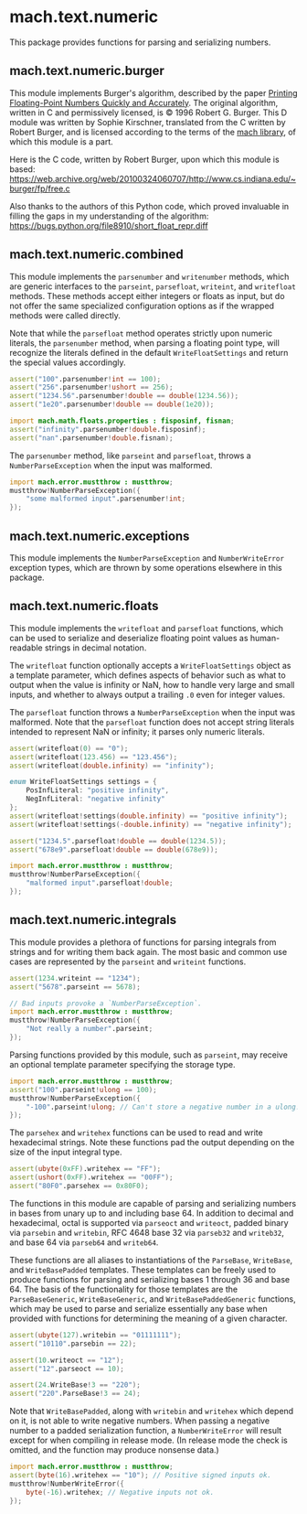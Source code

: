 # mach.text.numeric


This package provides functions for parsing and serializing numbers.


## mach.text.numeric.burger


This module implements Burger's algorithm, described by the paper
[Printing Floating-Point Numbers Quickly and Accurately](http://citeseerx.ist.psu.edu/viewdoc/download?doi=10.1.1.67.4438&rep=rep1&type=pdf).
The original algorithm, written in C and permissively licensed, is © 1996
Robert G. Burger.
This D module was written by Sophie Kirschner, translated from the C written by
Robert Burger, and is licensed according to the terms of the
[mach library](https://github.com/pineapplemachine/mach.d),
of which this module is a part.

Here is the C code, written by Robert Burger, upon which this module is based:
https://web.archive.org/web/20100324060707/http://www.cs.indiana.edu/~burger/fp/free.c

Also thanks to the authors of this Python code, which proved invaluable in
filling the gaps in my understanding of the algorithm:
https://bugs.python.org/file8910/short_float_repr.diff


## mach.text.numeric.combined


This module implements the `parsenumber` and `writenumber` methods, which are
generic interfaces to the `parseint`, `parsefloat`, `writeint`, and `writefloat`
methods.
These methods accept either integers or floats as input, but do not offer the
same specialized configuration options as if the wrapped methods were called
directly.

Note that while the `parsefloat` method operates strictly upon numeric literals,
the `parsenumber` method, when parsing a floating point type, will recognize
the literals defined in the default `WriteFloatSettings` and return the special
values accordingly.

``` D
assert("100".parsenumber!int == 100);
assert("256".parsenumber!ushort == 256);
assert("1234.56".parsenumber!double == double(1234.56));
assert("1e20".parsenumber!double == double(1e20));
```

``` D
import mach.math.floats.properties : fisposinf, fisnan;
assert("infinity".parsenumber!double.fisposinf);
assert("nan".parsenumber!double.fisnan);
```


The `parsenumber` method, like `parseint` and `parsefloat`, throws a
`NumberParseException` when the input was malformed.

``` D
import mach.error.mustthrow : mustthrow;
mustthrow!NumberParseException({
    "some malformed input".parsenumber!int;
});
```


## mach.text.numeric.exceptions


This module implements the `NumberParseException` and `NumberWriteError`
exception types, which are thrown by some operations elsewhere in this package.


## mach.text.numeric.floats


This module implements the `writefloat` and `parsefloat` functions, which can
be used to serialize and deserialize floating point values as human-readable
strings in decimal notation.

The `writefloat` function optionally accepts a `WriteFloatSettings` object
as a template parameter, which defines aspects of behavior such as what to
output when the value is infinity or NaN, how to handle very large and
small inputs, and whether to always output a trailing `.0` even for integer
values.

The `parsefloat` function throws a `NumberParseException` when the input was
malformed.
Note that the `parsefloat` function does not accept string literals intended
to represent NaN or infinity; it parses only numeric literals.

``` D
assert(writefloat(0) == "0");
assert(writefloat(123.456) == "123.456");
assert(writefloat(double.infinity) == "infinity");
```

``` D
enum WriteFloatSettings settings = {
    PosInfLiteral: "positive infinity",
    NegInfLiteral: "negative infinity"
};
assert(writefloat!settings(double.infinity) == "positive infinity");
assert(writefloat!settings(-double.infinity) == "negative infinity");
```

``` D
assert("1234.5".parsefloat!double == double(1234.5));
assert("678e9".parsefloat!double == double(678e9));
```

``` D
import mach.error.mustthrow : mustthrow;
mustthrow!NumberParseException({
    "malformed input".parsefloat!double;
});
```


## mach.text.numeric.integrals


This module provides a plethora of functions for parsing integrals from strings
and for writing them back again.
The most basic and common use cases are represented by the `parseint` and
`writeint` functions.

``` D
assert(1234.writeint == "1234");
assert("5678".parseint == 5678);
```

``` D
// Bad inputs provoke a `NumberParseException`.
import mach.error.mustthrow : mustthrow;
mustthrow!NumberParseException({
    "Not really a number".parseint;
});
```


Parsing functions provided by this module, such as `parseint`, may receive an
optional template parameter specifying the storage type.

``` D
import mach.error.mustthrow : mustthrow;
assert("100".parseint!ulong == 100);
mustthrow!NumberParseException({
    "-100".parseint!ulong; // Can't store a negative number in a ulong!
});
```


The `parsehex` and `writehex` functions can be used to read and write
hexadecimal strings.
Note these functions pad the output depending on the size of the input integral
type.

``` D
assert(ubyte(0xFF).writehex == "FF");
assert(ushort(0xFF).writehex == "00FF");
assert("80F0".parsehex == 0x80F0);
```


The functions in this module are capable of parsing and serializing numbers in
bases from unary up to and including base 64.
In addition to decimal and hexadecimal,
octal is supported via `parseoct` and `writeoct`,
padded binary via `parsebin` and `writebin`,
RFC 4648 base 32 via `parseb32` and `writeb32`,
and base 64 via `parseb64` and `writeb64`.

These functions are all aliases to instantiations of the `ParseBase`,
`WriteBase`, and `WriteBasePadded` templates.
These templates can be freely used to produce functions for parsing and
serializing bases 1 through 36 and base 64.
The basis of the functionality for those templates are the `ParseBaseGeneric`,
`WriteBaseGeneric`, and `WriteBasePaddedGeneric` functions, which may be used
to parse and serialize essentially any base when provided with functions for
determining the meaning of a given character.

``` D
assert(ubyte(127).writebin == "01111111");
assert("10110".parsebin == 22);
```

``` D
assert(10.writeoct == "12");
assert("12".parseoct == 10);
```

``` D
assert(24.WriteBase!3 == "220");
assert("220".ParseBase!3 == 24);
```


Note that `WriteBasePadded`, along with `writebin` and `writehex` which depend
on it, is not able to write negative numbers. When passing a negative number
to a padded serialization function, a `NumberWriteError` will result except
for when compiling in release mode. (In release mode the check is omitted, and
the function may produce nonsense data.)

``` D
import mach.error.mustthrow : mustthrow;
assert(byte(16).writehex == "10"); // Positive signed inputs ok.
mustthrow!NumberWriteError({
    byte(-16).writehex; // Negative inputs not ok.
});
```


